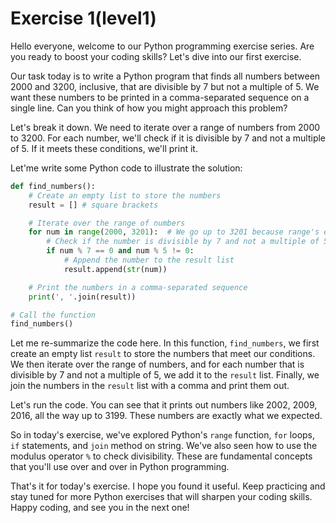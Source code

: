 # Exercise 1(level1)

Hello everyone, welcome to our Python programming exercise series. Are you ready to boost your coding skills? Let's dive into our first exercise.

Our task today is to write a Python program that finds all numbers between 2000 and 3200, inclusive, that are divisible by 7 but not a multiple of 5. We want these numbers to be printed in a comma-separated sequence on a single line. Can you think of how you might approach this problem?

Let's break it down. We need to iterate over a range of numbers from 2000 to 3200. For each number, we'll check if it is divisible by 7 and not a multiple of 5. If it meets these conditions, we'll print it.

Let'me write some Python code to illustrate the solution:

```python
def find_numbers():
    # Create an empty list to store the numbers
    result = [] # square brackets

    # Iterate over the range of numbers
    for num in range(2000, 3201):  # We go up to 3201 because range's end is exclusive
        # Check if the number is divisible by 7 and not a multiple of 5
        if num % 7 == 0 and num % 5 != 0:
            # Append the number to the result list
            result.append(str(num))

    # Print the numbers in a comma-separated sequence
    print(', '.join(result))

# Call the function
find_numbers()
```

Let me re-summarize the code here. In this function, `find_numbers`, we first create an empty list `result` to store the numbers that meet our conditions. We then iterate over the range of numbers, and for each number that is divisible by 7 and not a multiple of 5, we add it to the `result` list. Finally, we join the numbers in the `result` list with a comma and print them out.

Let's run the code. You can see that it prints out numbers like 2002, 2009, 2016, all the way up to 3199. These numbers are exactly what we expected.

So in today's exercise, we've explored Python's `range` function, `for` loops, `if` statements, and `join` method on string. We've also seen how to use the modulus operator `%` to check divisibility. These are fundamental concepts that you'll use over and over in Python programming.

That's it for today's exercise. I hope you found it useful. Keep practicing and stay tuned for more Python exercises that will sharpen your coding skills. Happy coding, and see you in the next one!
